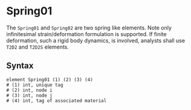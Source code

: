 # Spring01

The `Spring01` and `Spring02` are two spring like elements. Note only infinitesimal strain/deformation formulation is supported. If finite deformation, such a rigid body dynamics, is involved, analysts shall use `T2D2` and `T2D2S` elements.

## Syntax

```
element Spring01 (1) (2) (3) (4)
# (1) int, unique tag
# (2) int, node i
# (3) int, node j
# (4) int, tag of associated material
```
